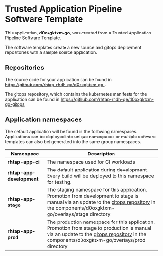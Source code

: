 # Trusted Application Pipeline Software Template

This application, **d0oxgktxm-go**, was created from a Trusted Application Pipeline Software Template.

The software templates create a new source and gitops deployment repositories with a sample source application. 

## Repositories

The source code for your application can be found in [https://github.com/rhtap-rhdh-qe/d0oxgktxm-go ](https://github.com/rhtap-rhdh-qe/d0oxgktxm-go ).
 
The gitops repository, which contains the kubernetes manifests for the application can be found in 
[https://github.com/rhtap-rhdh-qe/d0oxgktxm-go-gitops ](https://github.com/rhtap-rhdh-qe/d0oxgktxm-go-gitops ) 

## Application namespaces 

The default application will be found in the following namespaces. Applications can be deployed into unique namespaces or multiple software templates can also bet generated into the same group namespaces.  

|  Namespace   |  Description   |  
| -------- | -------- |
| **rhtap-app-ci** | The namespace used for CI workloads |
| **rhtap-app-development** | The default application during development. Every build will be deployed to this namespace for testing. |
| **rhtap-app-stage** | The staging namespace for this application. Promotion from development to stage is manual via an update to the [gitops repository](https://github.com/rhtap-rhdh-qe/d0oxgktxm-go-gitops ) in the components/d0oxgktxm-go/overlays/stage directory |
| **rhtap-app-prod** | The production namespace for this application. Promotion from stage to production is manual via an update to the [gitops repository](https://github.com/rhtap-rhdh-qe/d0oxgktxm-go-gitops ) in the components/d0oxgktxm-go/overlays/prod directory |